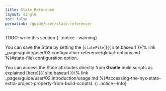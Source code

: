 ```yaml
---
title: State Reference
layout: single
toc: false
permalink: /guide/user/state-reference/
---
```


TODO: write this section
{: .notice--warning}

You can save the State by setting the [`stateFile`]({{ site.baseurl }}{% link _pages/guide/user/03.configuration-reference/global-options.md %}#state-file) configuration option.

You can access the State attributes directly from **Gradle** build scripts as explained [here]({{ site.baseurl }}{% link _pages/guide/user/02.introduction/usage.md %}#accessing-the-nyx-state-extra-project-property-from-build-scripts).
{: .notice--info}